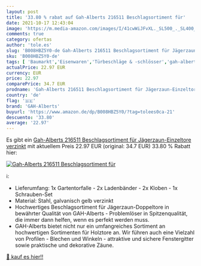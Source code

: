 ```yaml
---
layout: post
title: '33.80 % rabat auf Gah-Alberts 216511 Beschlagsortiment für'
date: 2021-10-17 12:43:04
image: 'https://m.media-amazon.com/images/I/41cwWiJFvXL._SL500_._SL400_.jpg'
comments: true
category: ofertas
author: 'tole.es'
slug: 'B008HBZ5Y0-de Gah-Alberts 216511 Beschlagsortiment für Jägerzaun-...'
sku: 'B008HBZ5Y0-de'
tags: [ 'Baumarkt','Eisenwaren','Türbeschläge & -schlösser','gah-alberts', ]
actualPrice: 22.97 EUR
currency: EUR
price: 22.97
comparePrice: 34.7 EUR
prodname: 'Gah-Alberts 216511 Beschlagsortiment für Jägerzaun-Einzeltore  verzinkt'
country: 'de'
flag: '🇩🇪'
brand: 'GAH-Alberts'
buyurl: 'https://www.amazon.de/dp/B008HBZ5Y0/?tag=tolees0ca-21'
descuento: '33.80'
average: '22.97'
---
```


Es gibt ein [Gah-Alberts 216511 Beschlagsortiment für Jägerzaun-Einzeltore  verzinkt](https://www.amazon.de/dp/B008HBZ5Y0/?tag=tolees0ca-21) mit aktuellem Preis 22.97 EUR (original: 34.7 EUR) 33.80 % Rabatt hier:

[![Gah-Alberts 216511 Beschlagsortiment für](https://m.media-amazon.com/images/I/41cwWiJFvXL._SL500_._SL400_.jpg)](https://www.amazon.de/dp/B008HBZ5Y0/?tag=tolees0ca-21)

ℹ️:

- Lieferumfang: 1x Gartentorfalle - 2x Ladenbänder - 2x Kloben - 1x Schrauben-Set
- Material: Stahl, galvanisch gelb verzinkt
- Hochwertiges Beschlagsortiment für Jägerzaun-Doppeltore in bewährter Qualität von GAH-Alberts - Problemlöser in Spitzenqualität, die immer dann helfen, wenn es perfekt werden muss.
- GAH-Alberts bietet nicht nur ein umfangreiches Sortiment an hochwertigen Sortimenten für Holztore an. Wir führen auch eine Vielzahl von Profilen - Blechen und Winkeln - attraktive und sichere Fenstergitter sowie praktische und dekorative Zäune.

[🛒 kauf es hier!!](https://www.amazon.de/dp/B008HBZ5Y0/?tag=tolees0ca-21)
